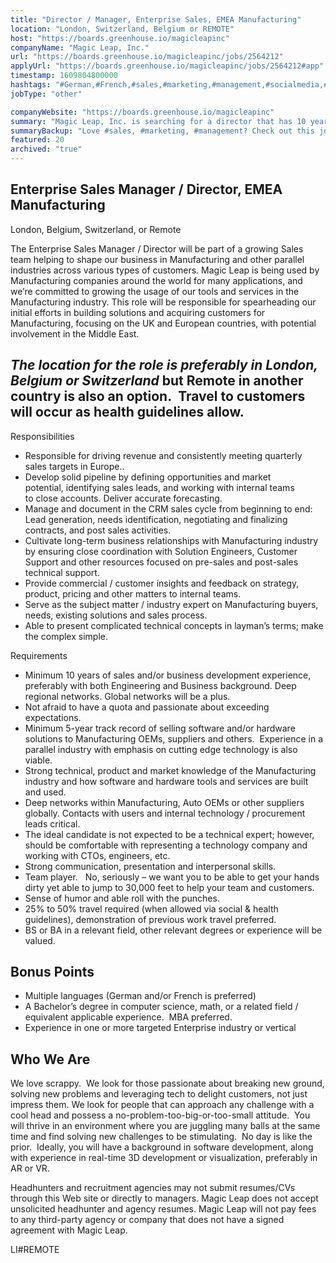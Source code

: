 ```yaml
---
title: "Director / Manager, Enterprise Sales, EMEA Manufacturing"
location: "London, Switzerland, Belgium or REMOTE"
host: "https://boards.greenhouse.io/magicleapinc"
companyName: "Magic Leap, Inc."
url: "https://boards.greenhouse.io/magicleapinc/jobs/2564212"
applyUrl: "https://boards.greenhouse.io/magicleapinc/jobs/2564212#app"
timestamp: 1609804800000
hashtags: "#German,#French,#sales,#marketing,#management,#socialmedia,#crm"
jobType: "other"

companyWebsite: "https://boards.greenhouse.io/magicleapinc"
summary: "Magic Leap, Inc. is searching for a director that has 10 years of sales and/or business development experience, preferably with both Engineering and Business background."
summaryBackup: "Love #sales, #marketing, #management? Check out this job post!"
featured: 20
archived: "true"
---
```


## Enterprise Sales Manager / Director, EMEA Manufacturing

London, Belgium, Switzerland, or Remote

The Enterprise Sales Manager / Director will be part of a growing Sales team helping to shape our business in Manufacturing and other parallel industries across various types of customers. Magic Leap is being used by Manufacturing companies around the world for many applications, and we’re committed to growing the usage of our tools and services in the Manufacturing industry. This role will be responsible for spearheading our initial efforts in building solutions and acquiring customers for Manufacturing, focusing on the UK and European countries, with potential involvement in the Middle East. 

## _The location for the role is preferably in London, Belgium or Switzerland_ but Remote in another country is also an option.  Travel to customers will occur as health guidelines allow.

Responsibilities 

*   Responsible for driving revenue and consistently meeting quarterly sales targets in Europe..
*   Develop solid pipeline by defining opportunities and market potential, identifying sales leads, and working with internal teams to close accounts. Deliver accurate forecasting. 
*   Manage and document in the CRM sales cycle from beginning to end: Lead generation, needs identification, negotiating and finalizing contracts, and post sales activities. 
*   Cultivate long-term business relationships with Manufacturing industry by ensuring close coordination with Solution Engineers, Customer Support and other resources focused on pre-sales and post-sales technical support. 
*   Provide commercial / customer insights and feedback on strategy, product, pricing and other matters to internal teams. 
*   Serve as the subject matter / industry expert on Manufacturing buyers, needs, existing solutions and sales process. 
*   Able to present complicated technical concepts in layman’s terms; make the complex simple.

Requirements 

*   Minimum 10 years of sales and/or business development experience, preferably with both Engineering and Business background. Deep regional networks. Global networks will be a plus. 
*   Not afraid to have a quota and passionate about exceeding expectations.
*   Minimum 5-year track record of selling software and/or hardware solutions to Manufacturing OEMs, suppliers and others.  Experience in a parallel industry with emphasis on cutting edge technology is also viable.
*   Strong technical, product and market knowledge of the Manufacturing industry and how software and hardware tools and services are built and used. 
*   Deep networks within Manufacturing, Auto OEMs or other suppliers globally. Contacts with users and internal technology / procurement leads critical. 
*   The ideal candidate is not expected to be a technical expert; however, should be comfortable with representing a technology company and working with CTOs, engineers, etc. 
*   Strong communication, presentation and interpersonal skills. 
*   Team player.   No, seriously – we want you to be able to get your hands dirty yet able to jump to 30,000 feet to help your team and customers.
*   Sense of humor and able roll with the punches.
*   25% to 50% travel required (when allowed via social & health guidelines), demonstration of previous work travel preferred. 
*   BS or BA in a relevant field, other relevant degrees or experience will be valued. 

## Bonus Points

*   Multiple languages (German and/or French is preferred)
*   A Bachelor’s degree in computer science, math, or a related field / equivalent applicable experience.  MBA preferred.
*   Experience in one or more targeted Enterprise industry or vertical

## Who We Are 

We love scrappy.  We look for those passionate about breaking new ground, solving new problems and leveraging tech to delight customers, not just impress them. We look for people that can approach any challenge with a cool head and possess a no-problem-too-big-or-too-small attitude.  You will thrive in an environment where you are juggling many balls at the same time and find solving new challenges to be stimulating.  No day is like the prior.  Ideally, you will have a background in software development, along with experience in real-time 3D development or visualization, preferably in AR or VR. 

Headhunters and recruitment agencies may not submit resumes/CVs through this Web site or directly to managers. Magic Leap does not accept unsolicited headhunter and agency resumes. Magic Leap will not pay fees to any third-party agency or company that does not have a signed agreement with Magic Leap.

LI#REMOTE

